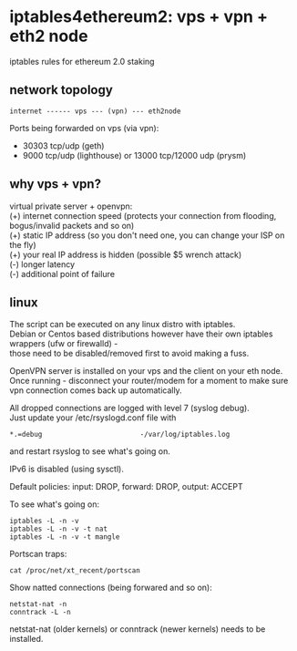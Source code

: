 # iptables4ethereum2: vps + vpn + eth2 node
iptables rules for ethereum 2.0 staking

## network topology
```
internet ------ vps --- (vpn) --- eth2node
```

Ports being forwarded on vps (via vpn):  
- 30303 tcp/udp (geth)  
- 9000 tcp/udp (lighthouse) or 13000 tcp/12000 udp (prysm)  

## why vps + vpn?  
virtual private server + openvpn:  
(+) internet connection speed (protects your connection from flooding, bogus/invalid packets and so on)  
(+) static IP address (so you don't need one, you can change your ISP on the fly)  
(+) your real IP address is hidden (possible $5 wrench attack)  
(-) longer latency  
(-) additional point of failure  

## linux

The script can be executed on any linux distro with iptables.  
Debian or Centos based distributions however have their own
iptables wrappers (ufw or firewalld) -   
those need to be disabled/removed first to avoid making a fuss.
  
OpenVPN server is installed on your vps and the client on your eth node.  
Once running - disconnect your router/modem for a moment to make sure  
vpn connection comes back up automatically.  
  
All dropped connections are logged with level 7 (syslog debug).  
Just update your /etc/rsyslogd.conf file with
```
*.=debug                        -/var/log/iptables.log
```
and restart rsyslog to see what's going on.  
  
IPv6 is disabled (using sysctl).
  
Default policies: input: DROP, forward: DROP, output: ACCEPT  
  
To see what's going on:
```
iptables -L -n -v
iptables -L -n -v -t nat
iptables -L -n -v -t mangle
```

Portscan traps:
```
cat /proc/net/xt_recent/portscan
```

Show natted connections (being forwared and so on): 
```
netstat-nat -n
conntrack -L -n
```
netstat-nat (older kernels) or conntrack (newer kernels) needs to be installed.